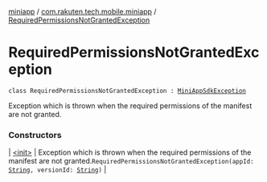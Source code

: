 [miniapp](../../index.md) / [com.rakuten.tech.mobile.miniapp](../index.md) / [RequiredPermissionsNotGrantedException](./index.md)

# RequiredPermissionsNotGrantedException

`class RequiredPermissionsNotGrantedException : `[`MiniAppSdkException`](../-mini-app-sdk-exception/index.md)

Exception which is thrown when the required permissions of the manifest are not granted.

### Constructors

| [&lt;init&gt;](-init-.md) | Exception which is thrown when the required permissions of the manifest are not granted.`RequiredPermissionsNotGrantedException(appId: `[`String`](https://kotlinlang.org/api/latest/jvm/stdlib/kotlin/-string/index.html)`, versionId: `[`String`](https://kotlinlang.org/api/latest/jvm/stdlib/kotlin/-string/index.html)`)` |

